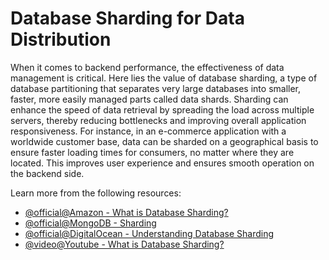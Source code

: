 # Database Sharding for Data Distribution 

When it comes to backend performance, the effectiveness of data management is critical. Here lies the value of database sharding, a type of database partitioning that separates very large databases into smaller, faster, more easily managed parts called data shards. Sharding can enhance the speed of data retrieval by spreading the load across multiple servers, thereby reducing bottlenecks and improving overall application responsiveness. For instance, in an e-commerce application with a worldwide customer base, data can be sharded on a geographical basis to ensure faster loading times for consumers, no matter where they are located. This improves user experience and ensures smooth operation on the backend side.

Learn more from the following resources:

- [@official@Amazon - What is Database Sharding?](https://aws.amazon.com/what-is/database-sharding/)
- [@official@MongoDB - Sharding](https://www.mongodb.com/docs/manual/sharding/)
- [@official@DigitalOcean - Understanding Database Sharding](https://www.digitalocean.com/community/tutorials/understanding-database-sharding)
- [@video@Youtube - What is Database Sharding?](https://www.youtube.com/watch?v=XP98YCr-iXQ&pp=ygURRGF0YWJhc2Ugc2hhcmRpbmfSBwkJxwkBhyohjO8%3D)